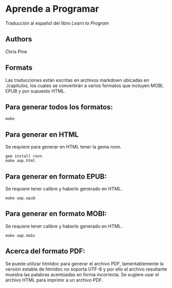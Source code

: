 # Aprende a Programar
Traducción al español del libro *Learn to Program*

## Authors
Chris Pine 

## Formats
Las traducciones están escritas en archivos markdown ubicadas en ./capitulos, los cuales
se convertirán a varios formatos que incluyen MOBI, EPUB y por supuesto HTML.

## Para generar todos los formatos:
    make

## Para generar en HTML
Se requiere para generar en HTML tener la gema ronn.

    gem install ronn
    make aap.html

## Para generar en formato EPUB:
Se requiere tener calibre y haberlo generado en HTML.

    make aap.epub
## Para generar en formato MOBI:
Se requiere tener calibre y haberlo generado en HTML.

    make aap.mobi

## Acerca del formato PDF:
Se puede utilizar htmldoc para generar el archivo PDF, lamentablemente la versión estable de htmldoc no soporta UTF-8 y por ello el archivo resultante muestra las palabras acentúadas en forma incorrecta. Se sugiere usar el archivo HTML para imprimir a un archivo PDF.

